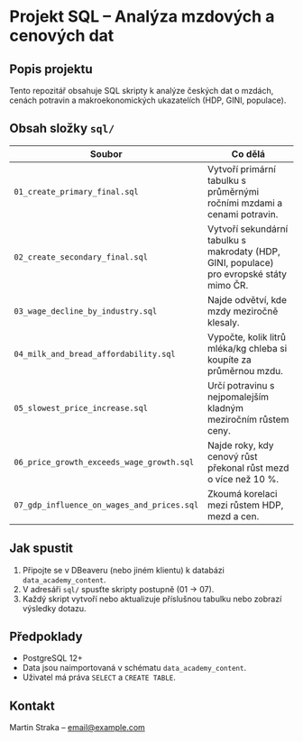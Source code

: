 # Projekt SQL – Analýza mzdových a cenových dat

## Popis projektu
Tento repozitář obsahuje SQL skripty k analýze českých dat o mzdách, cenách potravin a makroekonomických ukazatelích (HDP, GINI, populace).  

## Obsah složky `sql/`
| Soubor                                    | Co dělá                                  |
|-------------------------------------------|-------------------------------------------|
| `01_create_primary_final.sql`             | Vytvoří primární tabulku s průměrnými ročními mzdami a cenami potravin. |
| `02_create_secondary_final.sql`           | Vytvoří sekundární tabulku s makrodaty (HDP, GINI, populace) pro evropské státy mimo ČR. |
| `03_wage_decline_by_industry.sql`         | Najde odvětví, kde mzdy meziročně klesaly. |
| `04_milk_and_bread_affordability.sql`     | Vypočte, kolik litrů mléka/kg chleba si koupíte za průměrnou mzdu. |
| `05_slowest_price_increase.sql`           | Určí potravinu s nejpomalejším kladným meziročním růstem ceny. |
| `06_price_growth_exceeds_wage_growth.sql` | Najde roky, kdy cenový růst překonal růst mezd o více než 10 %. |
| `07_gdp_influence_on_wages_and_prices.sql`| Zkoumá korelaci mezi růstem HDP, mezd a cen. |

## Jak spustit
1. Připojte se v DBeaveru (nebo jiném klientu) k databázi `data_academy_content`.  
2. V adresáři `sql/` spusťte skripty postupně (01 → 07).  
3. Každý skript vytvoří nebo aktualizuje příslušnou tabulku nebo zobrazí výsledky dotazu.

## Předpoklady
- PostgreSQL 12+  
- Data jsou naimportovaná v schématu `data_academy_content`.  
- Uživatel má práva `SELECT` a `CREATE TABLE`.

## Kontakt
Martin Straka – [email@example.com](mailto:email@example.com)
